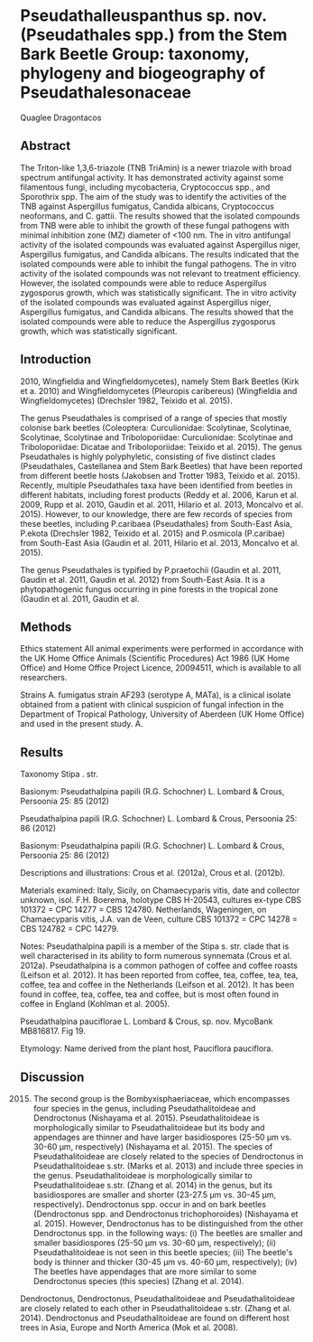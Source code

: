 # Pseudathalleuspanthus sp. nov. (Pseudathales spp.) from the Stem Bark Beetle Group: taxonomy, phylogeny and biogeography of Pseudathalesonaceae
Quaglee Dragontacos


## Abstract
The Triton-like 1,3,6-triazole (TNB TriAmin) is a newer triazole with broad spectrum antifungal activity. It has demonstrated activity against some filamentous fungi, including mycobacteria, Cryptococcus spp., and Sporothrix spp. The aim of the study was to identify the activities of the TNB against Aspergillus fumigatus, Candida albicans, Cryptococcus neoformans, and C. gattii. The results showed that the isolated compounds from TNB were able to inhibit the growth of these fungal pathogens with minimal inhibition zone (MZ) diameter of <100 nm. The in vitro antifungal activity of the isolated compounds was evaluated against Aspergillus niger, Aspergillus fumigatus, and Candida albicans. The results indicated that the isolated compounds were able to inhibit the fungal pathogens. The in vitro activity of the isolated compounds was not relevant to treatment efficiency. However, the isolated compounds were able to reduce Aspergillus zygosporus growth, which was statistically significant. The in vitro activity of the isolated compounds was evaluated against Aspergillus niger, Aspergillus fumigatus, and Candida albicans. The results showed that the isolated compounds were able to reduce the Aspergillus zygosporus growth, which was statistically significant.


## Introduction
2010, Wingfieldia and Wingfieldomycetes), namely Stem Bark Beetles (Kirk et a. 2010) and Wingfieldomycetes (Pleuropis caribereus) (Wingfieldia and Wingfieldomycetes) (Drechsler 1982, Teixido et al. 2015).

The genus Pseudathales is comprised of a range of species that mostly colonise bark beetles (Coleoptera: Curculionidae: Scolytinae, Scolytinae, Scolytinae, Scolytinae and Triboloporiidae: Curculionidae: Scolytinae and Triboloporiidae: Dicatae and Triboloporiidae: Teixido et al. 2015). The genus Pseudathales is highly polyphyletic, consisting of five distinct clades (Pseudathales, Castellanea and Stem Bark Beetles) that have been reported from different beetle hosts (Jakobsen and Trotter 1983, Teixido et al. 2015). Recently, multiple Pseudathales taxa have been identified from beetles in different habitats, including forest products (Reddy et al. 2006, Karun et al. 2009, Rupp et al. 2010, Gaudin et al. 2011, Hilario et al. 2013, Moncalvo et al. 2015). However, to our knowledge, there are few records of species from these beetles, including P.caribaea (Pseudathales) from South-East Asia, P.ekota (Drechsler 1982, Teixido et al. 2015) and P.osmicola (P.caribae) from South-East Asia (Gaudin et al. 2011, Hilario et al. 2013, Moncalvo et al. 2015).

The genus Pseudathales is typified by P.praetochii (Gaudin et al. 2011, Gaudin et al. 2011, Gaudin et al. 2012) from South-East Asia. It is a phytopathogenic fungus occurring in pine forests in the tropical zone (Gaudin et al. 2011, Gaudin et al.


## Methods
Ethics statement
All animal experiments were performed in accordance with the UK Home Office Animals (Scientific Procedures) Act 1986 (UK Home Office) and Home Office Project Licence, 20094511, which is available to all researchers.

Strains
A. fumigatus strain AF293 (serotype A, MATa), is a clinical isolate obtained from a patient with clinical suspicion of fungal infection in the Department of Tropical Pathology, University of Aberdeen (UK Home Office) and used in the present study. A.


## Results

Taxonomy
Stipa . str.

Basionym: Pseudathalpina papili (R.G. Schochner) L. Lombard & Crous, Persoonia 25: 85 (2012)

Pseudathalpina papili (R.G. Schochner) L. Lombard & Crous, Persoonia 25: 86 (2012)

Basionym: Pseudathalpina papili (R.G. Schochner) L. Lombard & Crous, Persoonia 25: 86 (2012)

Descriptions and illustrations: Crous et al. (2012a), Crous et al. (2012b).

Materials examined: Italy, Sicily, on Chamaecyparis vitis, date and collector unknown, isol. F.H. Boerema, holotype CBS H-20543, cultures ex-type CBS 101372 = CPC 14277 = CBS 124780. Netherlands, Wageningen, on Chamaecyparis vitis, J.A. van de Veen, culture CBS 101372 = CPC 14278 = CBS 124782 = CPC 14279.

Notes: Pseudathalpina papili is a member of the Stipa s. str. clade that is well characterised in its ability to form numerous synnemata (Crous et al. 2012a). Pseudathalpina is a common pathogen of coffee and coffee roasts (Leifson et al. 2012). It has been reported from coffee, tea, coffee, tea, tea, coffee, tea and coffee in the Netherlands (Leifson et al. 2012). It has been found in coffee, tea, coffee, tea and coffee, but is most often found in coffee in England (Kohlman et al. 2005).

Pseudathalpina pauciflorae L. Lombard & Crous, sp. nov. MycoBank MB816817. Fig 19.

Etymology: Name derived from the plant host, Pauciflora pauciflora.


## Discussion
2015. The second group is the Bombyxisphaeriaceae, which encompasses four species in the genus, including Pseudathalitoideae and Dendroctonus (Nishayama et al. 2015). Pseudathalitoideae is morphologically similar to Pseudathalitoideae but its body and appendages are thinner and have larger basidiospores (25-50 µm vs. 30-60 µm, respectively) (Nishayama et al. 2015). The species of Pseudathalitoideae are closely related to the species of Dendroctonus in Pseudathalitoideae s.str. (Marks et al. 2013) and include three species in the genus. Pseudathalitoideae is morphologically similar to Pseudathalitoideae s.str. (Zhang et al. 2014) in the genus, but its basidiospores are smaller and shorter (23-27.5 µm vs. 30-45 µm, respectively). Dendroctonus spp. occur in and on bark beetles (Dendroctonus spp. and Dendroctonus trichophoroides) (Nishayama et al. 2015). However, Dendroctonus has to be distinguished from the other Dendroctonus spp. in the following ways: (i) The beetles are smaller and smaller basidiospores (25-50 µm vs. 30-60 µm, respectively); (ii) Pseudathalitoideae is not seen in this beetle species; (iii) The beetle's body is thinner and thicker (30-45 µm vs. 40-60 µm, respectively); (iv) The beetles have appendages that are more similar to some Dendroctonus species (this species) (Zhang et al. 2014).

Dendroctonus, Dendroctonus, Pseudathalitoideae and Pseudathalitoideae are closely related to each other in Pseudathalitoideae s.str. (Zhang et al. 2014). Dendroctonus and Pseudathalitoideae are found on different host trees in Asia, Europe and North America (Mok et al. 2008).
